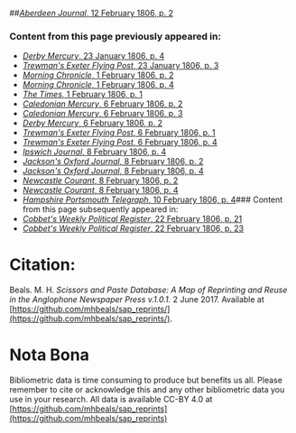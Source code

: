 ##[*Aberdeen Journal*, 12 February 1806, p. 2](https://mhbeals.github.io/sap_html/Aberdeen-Journal/Aberdeen-Journal-12-February-1806-p-2)

### Content from this page previously appeared in:
+ [*Derby Mercury*, 23 January 1806, p. 4](https://mhbeals.github.io/sap_html/Derby-Mercury/Derby-Mercury-23-January-1806-p-4)
+ [*Trewman's Exeter Flying Post*, 23 January 1806, p. 3](https://mhbeals.github.io/sap_html/Trewman's-Exeter-Flying-Post/Trewman's-Exeter-Flying-Post-23-January-1806-p-3)
+ [*Morning Chronicle*, 1 February 1806, p. 2](https://mhbeals.github.io/sap_html/Morning-Chronicle/Morning-Chronicle-1-February-1806-p-2)
+ [*Morning Chronicle*, 1 February 1806, p. 4](https://mhbeals.github.io/sap_html/Morning-Chronicle/Morning-Chronicle-1-February-1806-p-4)
+ [*The Times*, 1 February 1806, p. 1](https://mhbeals.github.io/sap_html/The-Times/The-Times-1-February-1806-p-1)
+ [*Caledonian Mercury*, 6 February 1806, p. 2](https://mhbeals.github.io/sap_html/Caledonian-Mercury/Caledonian-Mercury-6-February-1806-p-2)
+ [*Caledonian Mercury*, 6 February 1806, p. 3](https://mhbeals.github.io/sap_html/Caledonian-Mercury/Caledonian-Mercury-6-February-1806-p-3)
+ [*Derby Mercury*, 6 February 1806, p. 2](https://mhbeals.github.io/sap_html/Derby-Mercury/Derby-Mercury-6-February-1806-p-2)
+ [*Trewman's Exeter Flying Post*, 6 February 1806, p. 1](https://mhbeals.github.io/sap_html/Trewman's-Exeter-Flying-Post/Trewman's-Exeter-Flying-Post-6-February-1806-p-1)
+ [*Trewman's Exeter Flying Post*, 6 February 1806, p. 4](https://mhbeals.github.io/sap_html/Trewman's-Exeter-Flying-Post/Trewman's-Exeter-Flying-Post-6-February-1806-p-4)
+ [*Ipswich Journal*, 8 February 1806, p. 4](https://mhbeals.github.io/sap_html/Ipswich-Journal/Ipswich-Journal-8-February-1806-p-4)
+ [*Jackson's Oxford Journal*, 8 February 1806, p. 2](https://mhbeals.github.io/sap_html/Jackson's-Oxford-Journal/Jackson's-Oxford-Journal-8-February-1806-p-2)
+ [*Jackson's Oxford Journal*, 8 February 1806, p. 4](https://mhbeals.github.io/sap_html/Jackson's-Oxford-Journal/Jackson's-Oxford-Journal-8-February-1806-p-4)
+ [*Newcastle Courant*, 8 February 1806, p. 2](https://mhbeals.github.io/sap_html/Newcastle-Courant/Newcastle-Courant-8-February-1806-p-2)
+ [*Newcastle Courant*, 8 February 1806, p. 4](https://mhbeals.github.io/sap_html/Newcastle-Courant/Newcastle-Courant-8-February-1806-p-4)
+ [*Hampshire Portsmouth Telegraph*, 10 February 1806, p. 4](https://mhbeals.github.io/sap_html/Hampshire-Portsmouth-Telegraph/Hampshire-Portsmouth-Telegraph-10-February-1806-p-4)### Content from this page subsequently appeared in:
+ [*Cobbet's Weekly Political Register*, 22 February 1806, p. 21](https://mhbeals.github.io/sap_html/Cobbet's-Weekly-Political-Register/Cobbet's-Weekly-Political-Register-22-February-1806-p-21)
+ [*Cobbet's Weekly Political Register*, 22 February 1806, p. 23](https://mhbeals.github.io/sap_html/Cobbet's-Weekly-Political-Register/Cobbet's-Weekly-Political-Register-22-February-1806-p-23)
                    
# Citation: 

Beals. M. H. *Scissors and Paste Database: A Map of Reprinting and Reuse in the Anglophone Newspaper Press v.1.0.1.* 2 June 2017. Available at [https://github.com/mhbeals/sap_reprints/](https://github.com/mhbeals/sap_reprints/). 
                    
# Nota Bona

Bibliometric data is time consuming to produce but benefits us all. Please remember to cite or acknowledge this and any other bibliometric data you use in your research. All data is available CC-BY 4.0 at [https://github.com/mhbeals/sap_reprints](https://github.com/mhbeals/sap_reprints)